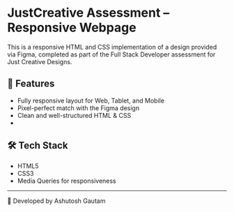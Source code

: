 # JustCreative Assessment – Responsive Webpage

This is a responsive HTML and CSS implementation of a design provided via Figma, completed as part of the Full Stack Developer assessment for Just Creative Designs.

## 📱 Features
- Fully responsive layout for Web, Tablet, and Mobile
- Pixel-perfect match with the Figma design
- Clean and well-structured HTML & CSS
- 
## 🛠️ Tech Stack
- HTML5
- CSS3
- Media Queries for responsiveness

---

👤 Developed by Ashutosh Gautam
